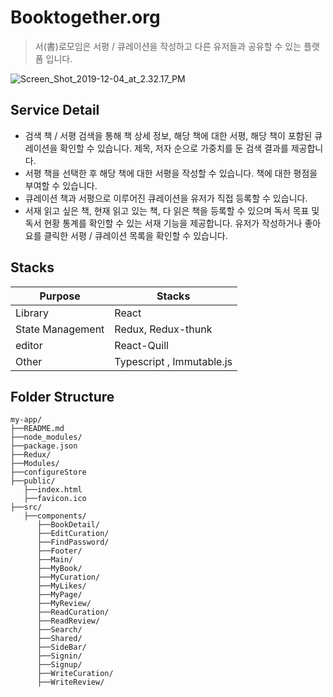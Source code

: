 # Booktogether.org

> 서(書)로모임은 서평 / 큐레이션을 작성하고 다른 유저들과 공유할 수 있는 플랫폼 입니다.

![Screen_Shot_2019-12-04_at_2.32.17_PM](/Users/jongwoopark/Downloads/Screen_Shot_2019-12-04_at_2.32.17_PM.png)

## Service Detail

- 검색 책 / 서평 검색을 통해 책 상세 정보, 해당 책에 대한 서평, 해당 책이 포함된 큐레이션을 확인할 수 있습니다. 제목, 저자 순으로 가중치를 둔 검색 결과를 제공합니다.
- 서평 책을 선택한 후 해당 책에 대한 서평을 작성할 수 있습니다. 책에 대한 평점을 부여할 수 있습니다.
- 큐레이션 책과 서평으로 이루어진 큐레이션을 유저가 직접 등록할 수 있습니다.
- 서재 읽고 싶은 책, 현재 읽고 있는 책, 다 읽은 책을 등록할 수 있으며 독서 목표 및 독서 현황 통계를 확인할 수 있는 서재 기능을 제공합니다. 유저가 작성하거나 좋아요를 클릭한 서평 / 큐레이션 목록을 확인할 수 있습니다.

## Stacks

| Purpose          | Stacks                    |
| ---------------- | ------------------------- |
| Library          | React                     |
| State Management | Redux, Redux-thunk        |
| editor           | React-Quill               |
| Other            | Typescript , Immutable.js |

## Folder Structure

```
my-app/
├──README.md
├──node_modules/
├──package.json
├──Redux/
├──Modules/
├──configureStore
├──public/
   ├──index.html
   ├──favicon.ico
├──src/
   ├──components/
      ├──BookDetail/
      ├──EditCuration/
      ├──FindPassword/
      ├──Footer/
      ├──Main/
      ├──MyBook/
      ├──MyCuration/
      ├──MyLikes/
      ├──MyPage/
      ├──MyReview/
      ├──ReadCuration/
      ├──ReadReview/
      ├──Search/
      ├──Shared/
      ├──SideBar/
      ├──Signin/
      ├──Signup/
      ├──WriteCuration/
      ├──WriteReview/
```
